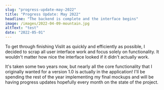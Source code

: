 ```yaml
---
slug: "progress-update-may-2022"
title: "Progress Update: May 2022"
headline: "The backend is complete and the interface begins"
image: /images/2022-04-09-mountain.jpg
altText: "test"
date: "2022-05-01"
---
```


To get through finishing Vislit as quickly and efficiently as possible, I decided to scrap all user interface work and focus solely on functionality. It wouldn't matter how nice the interface looked if it didn't actually work.

It's taken some two years now, but nearly all the core functionality that I originally wanted for a version 1.0 is actually in the application! I'll be spending the rest of the year implementing my final mockups and will be having progress updates hopefully every month on the state of the project.
